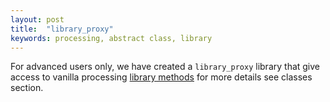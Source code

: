 ```yaml
---
layout: post
title:  "library_proxy"
keywords: processing, abstract class, library
---
```

For advanced users only, we have created a `library_proxy` library that give access to vanilla processing [library methods][library] for more details see classes section.

[library]:https://github.com/processing/processing/wiki/Library-Basics

